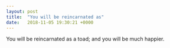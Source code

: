 ```yaml
---
layout: post
title:  "You will be reincarnated as"
date:   2018-11-05 19:30:21 +0000
---
```

You will be reincarnated as a toad; and you will be much happier.

